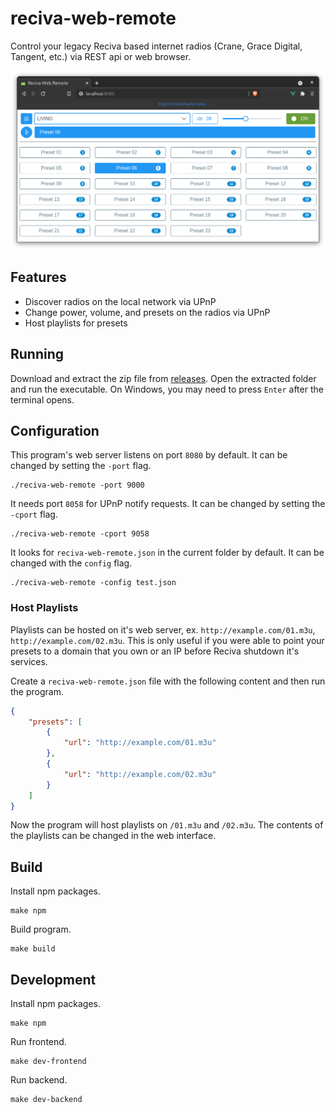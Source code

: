 # reciva-web-remote

Control your legacy Reciva based internet radios (Crane, Grace Digital, Tangent, etc.) via REST api or web browser.

![Desktop Demo](/assets/desktop-demo.png)

## Features
- Discover radios on the local network via UPnP
- Change power, volume, and presets on the radios via UPnP
- Host playlists for presets
## Running

Download and extract the zip file from [releases](https://github.com/ItsNotGoodName/reciva-web-remote/releases). Open the extracted folder and run the executable. On Windows, you may need to press `Enter` after the terminal opens.

## Configuration

This program's web server listens on port `8080` by default. It can be changed by setting the `-port` flag.

```
./reciva-web-remote -port 9000
```

It needs port `8058` for UPnP notify requests. It can be changed by setting the `-cport` flag.

```
./reciva-web-remote -cport 9058
```

It looks for `reciva-web-remote.json` in the current folder by default. It can be changed with the `config` flag.
```
./reciva-web-remote -config test.json
```

### Host Playlists

Playlists can be hosted on it's web server, ex. `http://example.com/01.m3u`, `http://example.com/02.m3u`. This is only useful if you were able to point your presets to a domain that you own or an IP before Reciva shutdown it's services.

Create a `reciva-web-remote.json` file with the following content and then run the program.

```json
{
	"presets": [
		{
			"url": "http://example.com/01.m3u"
		},
		{
			"url": "http://example.com/02.m3u"
		}
	]
}
```

Now the program will host playlists on `/01.m3u` and `/02.m3u`. The contents of the playlists can be changed in the web interface.

## Build

Install npm packages.

```
make npm
```

Build program.

```
make build
```

## Development

Install npm packages.

```
make npm
```

Run frontend.

```
make dev-frontend
```

Run backend.

```
make dev-backend
```
